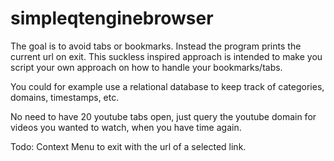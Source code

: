 # simpleqtenginebrowser
The goal is to avoid tabs or bookmarks. Instead the program prints the current url on exit.
This suckless inspired approach is intended to make you script your own approach on how to handle your bookmarks/tabs.

You could for example use a relational database to keep track of categories, domains, timestamps, etc. 

No need to have 20 youtube tabs open, just query the youtube domain for videos you wanted to watch, when you have time again.

Todo: Context Menu to exit with the url of a selected link.
